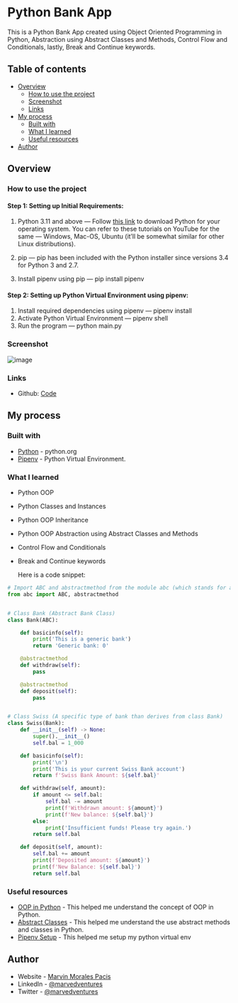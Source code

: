 # Python Bank App

This is a Python Bank App created using Object Oriented Programming in Python, Abstraction using Abstract Classes and Methods, Control Flow and Conditionals, lastly,  Break and Continue keywords.

## Table of contents

- [Overview](#overview)
  - [How to use the project](#how-to-use-the-project)
  - [Screenshot](#screenshot)
  - [Links](#links)
- [My process](#my-process)
  - [Built with](#built-with)
  - [What I learned](#what-i-learned)
  - [Useful resources](#useful-resources)
- [Author](#author)

## Overview

### How to use the project

#### Step 1: Setting up Initial Requirements:

1. Python 3.11 and above — Follow [this link](https://www.python.org/downloads/) to download Python for your operating system. You can refer to these tutorials on YouTube for the same — Windows, Mac-OS, Ubuntu (it’ll be somewhat similar for other Linux distributions).

2. pip — pip has been included with the Python installer since versions 3.4 for Python 3 and 2.7.

3. Install pipenv using pip — pip install pipenv

#### Step 2: Setting up Python Virtual Environment using pipenv:

1. Install required dependencies using pipenv — pipenv install
2. Activate Python Virtual Environment — pipenv shell
3. Run the program — python main.py

### Screenshot
![image](https://user-images.githubusercontent.com/108392678/236621176-61e76181-354d-4184-b18b-12bb5116827b.png)


### Links

- Github: [Code](https://github.com/marvedventures/python-bank-app)

## My process

### Built with

- [Python](https://www.python.org/) - python.org
- [Pipenv](https://pipenv.pypa.io/en/latest/) - Python Virtual Environment.

### What I learned

- Python OOP
- Python Classes and Instances
- Python OOP Inheritance
- Python OOP Abstraction using Abstract Classes and Methods
- Control Flow and Conditionals
- Break and Continue keywords

  Here is a code snippet:

```py
# Import ABC and abstractmethod from the module abc (which stands for abstract base classes)
from abc import ABC, abstractmethod


# Class Bank (Abstract Bank Class)
class Bank(ABC):

    def basicinfo(self):
        print('This is a generic bank')
        return 'Generic bank: 0'

    @abstractmethod
    def withdraw(self):
        pass

    @abstractmethod
    def deposit(self):
        pass


# Class Swiss (A specific type of bank than derives from class Bank)
class Swiss(Bank):
    def __init__(self) -> None:
        super().__init__()
        self.bal = 1_000

    def basicinfo(self):
        print('\n')
        print('This is your current Swiss Bank account')
        return f'Swiss Bank Amount: ${self.bal}'

    def withdraw(self, amount):
        if amount <= self.bal:
            self.bal -= amount
            print(f'Withdrawn amount: ${amount}')
            print(f'New balance: ${self.bal}')
        else:
            print('Insufficient funds! Please try again.')
        return self.bal

    def deposit(self, amount):
        self.bal += amount
        print(f'Deposited amount: ${amount}')
        print(f'New Balance: ${self.bal}')
        return self.bal
```

### Useful resources

- [OOP in Python](https://www.geeksforgeeks.org/python-oops-concepts/) - This helped me understand the concept of OOP in Python.
- [Abstract Classes](https://www.geeksforgeeks.org/abstract-classes-in-python/) - This helped me understand the use abstract methods and classes in Python.
- [Pipenv Setup](https://python.plainenglish.io/setting-up-a-basic-django-project-with-pipenv-7c58fa2ec631) - This helped me setup my python virtual env

## Author

- Website - [Marvin Morales Pacis](https://marvin-morales-pacis.vercel.app/)
- LinkedIn - [@marvedventures](https://www.linkedin.com/in/marvedventures/)
- Twitter - [@marvedventures](https://www.twitter.com/marvedventures)
